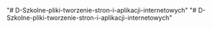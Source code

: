 "# D-Szkolne-pliki-tworzenie-stron-i-aplikacji-internetowych" 
"# D-Szkolne-pliki-tworzenie-stron-i-aplikacji-internetowych" 
